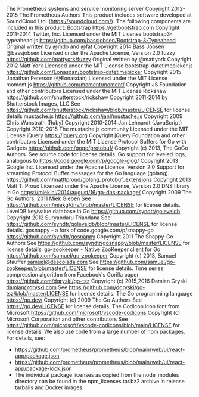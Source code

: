 The Prometheus systems and service monitoring server
Copyright 2012-2015 The Prometheus Authors
This product includes software developed at
SoundCloud Ltd. (https://soundcloud.com/).
The following components are included in this product:
Bootstrap
https://getbootstrap.com
Copyright 2011-2014 Twitter, Inc.
Licensed under the MIT License
bootstrap3-typeahead.js
https://github.com/bassjobsen/Bootstrap-3-Typeahead
Original written by @mdo and @fat
Copyright 2014 Bass Jobsen @bassjobsen
Licensed under the Apache License, Version 2.0
fuzzy
https://github.com/mattyork/fuzzy
Original written by @mattyork
Copyright 2012 Matt York
Licensed under the MIT License
bootstrap-datetimepicker.js
https://github.com/Eonasdan/bootstrap-datetimepicker
Copyright 2015 Jonathan Peterson (@Eonasdan)
Licensed under the MIT License
moment.js
https://github.com/moment/moment/
Copyright JS Foundation and other contributors
Licensed under the MIT License
Rickshaw
https://github.com/shutterstock/rickshaw
Copyright 2011-2014 by Shutterstock Images, LLC
See https://github.com/shutterstock/rickshaw/blob/master/LICENSE for license details
mustache.js
https://github.com/janl/mustache.js
Copyright 2009 Chris Wanstrath (Ruby)
Copyright 2010-2014 Jan Lehnardt (JavaScript)
Copyright 2010-2015 The mustache.js community
Licensed under the MIT License
jQuery
https://jquery.org
Copyright jQuery Foundation and other contributors
Licensed under the MIT License
Protocol Buffers for Go with Gadgets
https://github.com/gogo/protobuf/
Copyright (c) 2013, The GoGo Authors.
See source code for license details.
Go support for leveled logs, analogous to
https://code.google.com/p/google-glog/
Copyright 2013 Google Inc.
Licensed under the Apache License, Version 2.0
Support for streaming Protocol Buffer messages for the Go language (golang).
https://github.com/matttproud/golang_protobuf_extensions
Copyright 2013 Matt T. Proud
Licensed under the Apache License, Version 2.0
DNS library in Go
https://miek.nl/2014/august/16/go-dns-package/
Copyright 2009 The Go Authors, 2011 Miek Gieben
See https://github.com/miekg/dns/blob/master/LICENSE for license details.
LevelDB key/value database in Go
https://github.com/syndtr/goleveldb
Copyright 2012 Suryandaru Triandana
See https://github.com/syndtr/goleveldb/blob/master/LICENSE for license details.
gosnappy - a fork of code.google.com/p/snappy-go
https://github.com/syndtr/gosnappy
Copyright 2011 The Snappy-Go Authors
See https://github.com/syndtr/gosnappy/blob/master/LICENSE for license details.
go-zookeeper - Native ZooKeeper client for Go
https://github.com/samuel/go-zookeeper
Copyright (c) 2013, Samuel Stauffer <samuel@descolada.com>
See https://github.com/samuel/go-zookeeper/blob/master/LICENSE for license details.
Time series compression algorithm from Facebook's Gorilla paper
https://github.com/dgryski/go-tsz
Copyright (c) 2015,2016 Damian Gryski <damian@gryski.com>
See https://github.com/dgryski/go-tsz/blob/master/LICENSE for license details.
The Go programming language
https://go.dev/
Copyright (c) 2009 The Go Authors
See https://go.dev/LICENSE for license details.
The Codicon icon font from Microsoft
https://github.com/microsoft/vscode-codicons
Copyright (c) Microsoft Corporation and other contributors
See https://github.com/microsoft/vscode-codicons/blob/main/LICENSE for license details.
We also use code from a large number of npm packages. For details, see:
- https://github.com/prometheus/prometheus/blob/main/web/ui/react-app/package.json
- https://github.com/prometheus/prometheus/blob/main/web/ui/react-app/package-lock.json
- The individual package licenses as copied from the node_modules directory can be found in
  the npm_licenses.tar.bz2 archive in release tarballs and Docker images.
